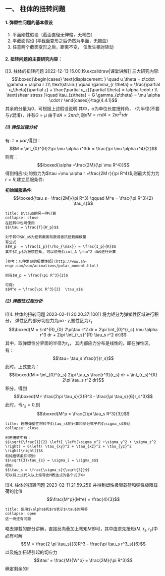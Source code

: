 ## 一、 柱体的扭转问题
#### 1. 弹塑性问题的基本假设

1. 平面刚性假设（截面直径无伸缩，无弯曲）
2. 平截面假设 (平截面变形之后仍然为平面，无翘曲)
3. 任意两个截面变形之后，距离不变， 仅发生相对转动

#### 2. 扭转问题的主要研究内容：
[[3. 柱体的扭转问题 2022-12-13 15.00.19.excalidraw|课堂讲解]]
三大研究内容: 
$$\boxed{\begin{cases}
\text{displacement: } \quad  u_\theta = z\cdot \gamma = \alpha r z\\
\text{strain:} \quad  \gamma_{r \theta} = \frac{\partial u_\theta}{\partial z} + \frac{\partial u_z}{\partial \theta} = \alpha \cdot  r \\
\text{shear stress }\quad \tau_{z\theta} = G \gamma_{z\theta} = \mu \alpha \cdot r
\end{cases}}\tag{4.4.1}$$
其余的分量为0，可根据上述假设说明
其中，$\alpha$为单位长度扭转角， $r$为半径(不要与$\gamma$混淆)，并有$G = \mu$
由于$dA = 2\pi r dr$,则$dM = r \tau dA = 2\pi r^2 \tau dr$ 

##### (1) 弹性过程分析
有: $\tau=\mu \alpha r$,得到： 
$$M = \int_{0}^{R}2\pi \mu \alpha r^3dr = \frac{\pi \mu \alpha r^4}{2}$$
则有：
$$\boxed{\alpha =\frac{2M}{\pi \mu R^4}}$$
得到相应$r$处的剪力为$\tau =\mu \alpha r  =\frac{2M r}{\pi R^4}$,则最大剪力为$r=R$,建立屈服条件:

**初始屈服条件**: 
$$\boxed{\tau_s= \frac{2M}{\pi R^3} \qquad  M^e = \frac{\pi R^3}{2} \tau_s}$$
`````ad-note
title: $\tau$的另一种计算
collapse: close
在扭转中也可使用
$$\tau = \frac{T}{W_p}$$

对于其中$W_p$为扭转截面系数或者抗扭截面模量
有公式
$$W_p  = \frac{I_p}{\rho_{\max}} = \frac{I_p}{R}$$
其中$I_p$为极惯性矩, 可以使用$\int_A \rho^2 dA$进行计算

[参考：几种常见的极惯性矩](http://www.ah-engr.com/som/animations/polar_moment.html)

则有$W_p = \frac{\pi R^3}{2}$

可得: 
$$M^e = \frac{\pi R^3}{2}  \tau_s$$
`````

##### (2) 弹塑性过程分析
![[4. 柱体的扭转问题 2023-02-11 20.20.37|100]]
将力矩分为弹塑性区域进行积分， 弹性区的部分切应力为$\mu \alpha \cdot  \gamma$,塑性区为$\tau_s$
$$\boxed{M = \int^{R}_{0} 2\pi\tau r^2 dr = 2\pi \int_{0}^{r_s} \mu \alpha r^3 dr + 2\pi \int_{r_s}^{R} \tau_s r^2 dr}$$
其中，取弹塑性分界面的半径为$r_s$， 其内部应力分布是线性的，即在弹性区，有：
$$\tau= \tau_s \frac{r}{r_s}$$
此时，上式变为：
$$\boxed{M = \int_{0}^{r_s} 2\pi \tau_s \frac{r^3}{r_s} dr + \int_{r_s}^{R} 2\pi \tau_s r^2 dr}$$
积分，得到
$$\boxed{M= \frac{2\pi \tau_s}{3}R^3 - \frac{\pi \tau_s}{6}r_s^3}$$
此时，令$r_s = 0,$则
$$\boxed{M^p = \frac{2\pi \tau_s R^3}{3}}$$

`````ad-caution
title: 理想弹塑性材料中$\tau_s$的计算和部分式子的$\sigma_s$表达
collapse: close

利用扭转中有：
$$\sqrt{\frac{1}{2} \left[ \left(\sigma_x^2 +\sigma_y^2 + \sigma_z^2 \right) + 6\left( \tau_{xy}^2 + \tau_{xz}^2 + \tau_{yz}^2 \right)\right]}$$
和纯扭转条件得到: 
$$\sqrt{3}\tau_{s} = \sigma_i = \sigma_s$$
得到
$$\tau_s = \frac{\sigma_s}{\sqrt{3}}$$
可以将上式代入以上推导出M表达式的各个式子中
`````

![[4. 柱体的扭转问题 2023-02-11 21.59.25]]
并得到塑性极限载荷和弹性极限载荷的比值
$$\frac{M^p}{M^e} = \frac{4}{3}$$
`````ad-note
title: 使用$\alpha$和$r$表示$\tau$的解答
collapse: open
这一块还有问题
`````


略去卸载的部分讲解，直接反向叠加上弯矩$M$即可，其中由原先扭矩$(M,\tau_s, r_s)$中必有可解
$$M  = \frac{2 \pi \tau_s}{3}R^3 - \frac{\pi \tau_s r^3_s}{6}$$
以及施加扭矩引起的切应力
$$\tau' = \frac{M}{W^p} = \frac{2M}{\pi R^3}$$
确定剩余的$\tau$

